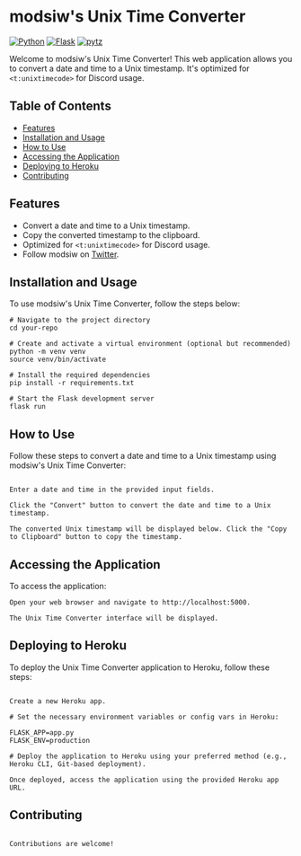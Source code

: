 # modsiw's Unix Time Converter


[![Python](https://img.shields.io/badge/Python-3.9-blue)](https://www.python.org/downloads/release/python-390/)
[![Flask](https://img.shields.io/badge/Flask-2.0.1-blue)](https://flask.palletsprojects.com/)
[![pytz](https://img.shields.io/badge/pytz-2021.3-blue)](https://pypi.org/project/pytz/)

Welcome to modsiw's Unix Time Converter! This web application allows you to convert a date and time to a Unix timestamp. It's optimized for `<t:unixtimecode>` for Discord usage.

## Table of Contents
- [Features](#features)
- [Installation and Usage](#installation-and-usage)
- [How to Use](#how-to-use)
- [Accessing the Application](#accessing-the-application)
- [Deploying to Heroku](#deploying-to-heroku)
- [Contributing](#contributing)


## Features
- Convert a date and time to a Unix timestamp.
- Copy the converted timestamp to the clipboard.
- Optimized for `<t:unixtimecode>` for Discord usage.
- Follow modsiw on [Twitter](https://twitter.com/itsmodsiw).

## Installation and Usage
To use modsiw's Unix Time Converter, follow the steps below:

```shell
# Navigate to the project directory
cd your-repo

# Create and activate a virtual environment (optional but recommended)
python -m venv venv
source venv/bin/activate

# Install the required dependencies
pip install -r requirements.txt

# Start the Flask development server
flask run
```

## How to Use
Follow these steps to convert a date and time to a Unix timestamp using modsiw's Unix Time Converter:
```shell

Enter a date and time in the provided input fields.

Click the "Convert" button to convert the date and time to a Unix timestamp.

The converted Unix timestamp will be displayed below. Click the "Copy to Clipboard" button to copy the timestamp.

```


## Accessing the Application
To access the application:

```shell
Open your web browser and navigate to http://localhost:5000.

The Unix Time Converter interface will be displayed.

```


## Deploying to Heroku
To deploy the Unix Time Converter application to Heroku, follow these steps:

```shell

Create a new Heroku app.

# Set the necessary environment variables or config vars in Heroku:

FLASK_APP=app.py
FLASK_ENV=production

# Deploy the application to Heroku using your preferred method (e.g., Heroku CLI, Git-based deployment).

Once deployed, access the application using the provided Heroku app URL.

```

## Contributing

```shell

Contributions are welcome! 
```
